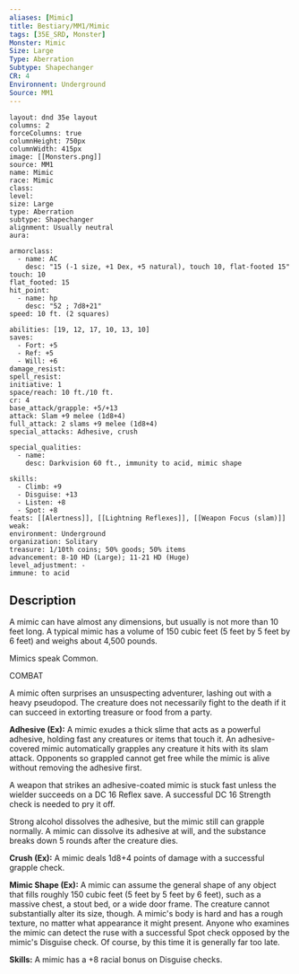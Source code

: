 ```yaml
---
aliases: [Mimic]
title: Bestiary/MM1/Mimic
tags: [35E_SRD, Monster]
Monster: Mimic
Size: Large
Type: Aberration
Subtype: Shapechanger
CR: 4
Environnent: Underground
Source: MM1
---
```


```statblock
layout: dnd 35e layout
columns: 2
forceColumns: true
columnHeight: 750px
columnWidth: 415px
image: [[Monsters.png]]
source: MM1
name: Mimic
race: Mimic
class: 
level: 
size: Large
type: Aberration
subtype: Shapechanger
alignment: Usually neutral
aura: 

armorclass:
  - name: AC
    desc: "15 (-1 size, +1 Dex, +5 natural), touch 10, flat-footed 15"
touch: 10
flat_footed: 15
hit_point:
  - name: hp
    desc: "52 ; 7d8+21"
speed: 10 ft. (2 squares)

abilities: [19, 12, 17, 10, 13, 10]
saves:
  - Fort: +5
  - Ref: +5
  - Will: +6
damage_resist: 
spell_resist: 
initiative: 1
space/reach: 10 ft./10 ft.
cr: 4
base_attack/grapple: +5/+13
attack: Slam +9 melee (1d8+4)
full_attack: 2 slams +9 melee (1d8+4)
special_attacks: Adhesive, crush

special_qualities:
  - name: 
    desc: Darkvision 60 ft., immunity to acid, mimic shape

skills:
  - Climb: +9
  - Disguise: +13
  - Listen: +8
  - Spot: +8
feats: [[Alertness]], [[Lightning Reflexes]], [[Weapon Focus (slam)]]
weak: 
environment: Underground
organization: Solitary
treasure: 1/10th coins; 50% goods; 50% items
advancement: 8-10 HD (Large); 11-21 HD (Huge)
level_adjustment: -
immune: to acid
```

## Description

<p>A mimic can have almost any dimensions, but usually is not more than 10 feet long. A typical mimic has a volume of 150 cubic feet (5 feet by 5 feet by 6 feet) and weighs about 4,500 pounds.</p>
<p>Mimics speak Common.</p>
<p>COMBAT</p>
<p>A mimic often surprises an unsuspecting adventurer, lashing out with a heavy pseudopod. The creature does not necessarily fight to the death if it can succeed in extorting treasure or food from a party.</p>
<p>
            <b>Adhesive (Ex):</b> A mimic exudes a thick slime that acts as a powerful adhesive, holding fast any creatures or items that touch it. An adhesive-covered mimic automatically grapples any creature it hits with its slam attack. Opponents so grappled cannot get free while the mimic is alive without removing the adhesive first.</p>
<p>A weapon that strikes an adhesive-coated mimic is stuck fast unless the wielder succeeds on a DC 16 Reflex save. A successful DC 16 Strength check is needed to pry it off.</p>
<p>Strong alcohol dissolves the adhesive, but the mimic still can grapple normally. A mimic can dissolve its adhesive at will, and the substance breaks down 5 rounds after the creature dies.</p>
<p>
            <b>Crush (Ex):</b> A mimic deals 1d8+4 points of damage with a successful grapple check.</p>
<p>
            <b>Mimic Shape (Ex):</b> A mimic can assume the general shape of any object that fills roughly 150 cubic feet (5 feet by 5 feet by 6 feet), such as a massive chest, a stout bed, or a wide door frame. The creature cannot substantially alter its size, though. A mimic's body is hard and has a rough texture, no matter what appearance it might present. Anyone who examines the mimic can detect the ruse with a successful Spot check opposed by the mimic's Disguise check. Of course, by this time it is generally far too late.</p>
<p>
            <b>Skills:</b> A mimic has a +8 racial bonus on Disguise checks.</p>